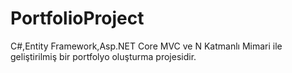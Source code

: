 # PortfolioProject
 C#,Entity Framework,Asp.NET Core MVC ve N Katmanlı Mimari ile geliştirilmiş bir portfolyo oluşturma projesidir.

